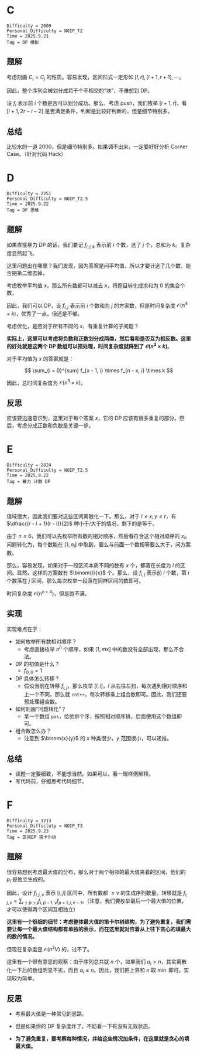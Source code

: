 # C

```
Difficulty = 2009
Personal_Difficulty = NOIP_T2
Time = 2025.9.21
Tag = DP 模拟
```

## 题解

考虑刻画 $C_i = C_j$ 的性质。容易发现，区间形式一定形如 $[l, r], [l + 1, r + 1], \cdots$。

因此，整个序列会被划分成若干个不相交的“块”，不难想到 DP。

设 $f_i$ 表示前 $i$ 个数是否可以划分成功。那么，考虑 push，我们枚举 $[i + 1, r]$，看 $[i + 1, 2r - i - 2]$ 是否满足条件，判断是比较好判断的，但是细节特别多。

## 总结

比较水的一道 2000，但是细节特别多。如果调不出来，一定要好好分析 Corner Case。（针对代码 Hack）

# D

```
Difficulty = 2251
Personal_Difficulty = NOIP_T2.5
Time = 2025.9.22
Tag = DP 思维
```

## 题解

如果直接暴力 DP 的话，我们要记 $f_{i, j, k}$ 表示前 $i$ 个数，选了 $j$ 个，总和为 $k$。复杂度显然起飞。

这里问题出在哪里？我们发现，因为答案是问平均值，所以才要计选了几个数，能否把第二维去掉。

考虑枚举平均值 $x$，那么所有数都可以减去 $x$，将题目转化成求和为 $0$ 的集合个数。

因此，我们可以 DP，设 $f_{i, j}$ 表示前 $i$ 个数和为 $j$ 的方案数，但是时间复杂度 $\mathcal{O}(n ^ 4 \times k)$，优秀了一点，但还是不够。

考虑优化，是否对于所有不同的 $x$，有重复计算的子问题？

**实际上，这里可以考虑将负数和正数划分成两类，然后看和是否互为相反数。这里的好处就是这两个 DP 数组可以预处理，时间复杂度就降到了 $\mathcal{O}(n ^ 3 \times k)$**。

对于平均值为 $x$ 的答案就是：

$$
\sum_{i = 0}^{sum} f_{x - 1, i} \times f_{n - x, i} \times k
$$

因此，总时间复杂度为 $\mathcal{O}(n^3 \times k)$。

## 反思

应该要迅速意识到，这里对于每个答案 $x$，它的 DP 应该有很多重复的部分。然后，考虑分成正数和负数是关键一步。

# E

```
Difficulty = 2824
Personal_Difficulty = NOIP_T2.5
Time = 2025.9.22
Tag = 暴力 计数 DP 
```

## 题解

值域很大，因此我们要对这些区间离散化一下。那么，对于 $l \leq x, y \leq r$，有 $\dfrac{(r - l + 1)(r - l)}{2}$ 种小于/大于的情况，剩下的是等于。

由于 $n \leq 6$，我们可以先枚举所有数的相对顺序，然后看符合这个相对顺序的 $x_i$。问题转化为，每个数能在 $[1, a_i]$ 中取到，要么与前面一个数相等要么大于，问方案数。

那么，容易发现，如果对于一段区间本质不同的数有 $x$ 个，都落在长度为 $l$ 的区间。显然，这样的方案数有 $\binom{l}{x}$ 个。那么，设 $f_{i, j}$ 表示前 $i$ 个数，第 $i$ 个数落在 $j$ 区间，那么每次枚举一段落在同样区间的数即可。

时间复杂度 $\mathcal{O}(n ^ {n + 4})$，但是跑不满。

## 实现

实现难点在于：

* 如何枚举所有数相对顺序？
    * 考虑直接枚举 $n^n$ 个顺序，如果 $[1, mx]$ 中的数没有全部出现，那么不合法。
* DP 的初值是什么？
    * $f_{0, 0} = 1$
* DP 具体怎么转移？
    * 假设当前在转移 $f_{i, j}$，那么枚举 $[l, i]$，$l$ 从右往左扫，每次遇到相对顺序和上一个不同，那么就 `cnt++`，每次转移乘上组合数即可。因此，我们还要预处理组合数。
* 如何刻画“问题转化”？
    * 拿一个数组 `pos`，给他排个序，按照相对顺序排，后面使用这个数组即可。
* 组合数怎么办？
    * 注意到 $\binom{x}{y}$ 的 $x$ 种类很少，$y$ 范围很小，可以递推。

## 总结

* 读题一定要细致，不能想当然。如果可以，看一眼样例解释。
* 写代码前，仔细思考代码细节。

# F

```
Difficulty = 3213
Personal_Difficluty = NOIP_T3
Time = 2025.9.23
Tag = 区间DP 笛卡尔树
```

## 题解

很容易想到考虑最大值的分布，那么对于两个相邻的最大值夹着的区间，他们的 $p_i$ 是独立生成的。

因此，设计 $f_{i, j, v}$ 表示 $[i, j]$ 区间中，所有数都 $\leq v$ 的生成序列数量。转移就是 $f_{i, j, v} = \sum_{i \leq p \leq j}f_{i, p - 1, v}f_{p + 1, j, v - 1}$。（注意，我们要枚举最后一个最大值的位置，才可以使得两个区间互相独立）

**这里有一个很细的细节：考虑整体最大值的笛卡尔树结构，为了避免重复，我们需要让每一个最大值结构都有单独的表示，而在这里就对应着从上往下贪心的填最大的数的情况。**

但现在复杂度是 $\mathcal{O}(n^3V)$ 的，过不了。

这里有一个很有意思的观察：由于序列总共就 $n$ 个，如果我们 $a_i > n$，其实离散化一下后的数组明显不劣，而且 $a_i \leq n$。因此，我们把上界和 $n$ 取 $\min$ 即可。实现较为简单。

## 反思

* 考察最大值是一种常见的思路。

* 但是如果你的 DP 复杂度炸了，不妨看一下有没有无效状态。

* **为了避免重复，要考察每种情况，并给这些情况加条件，在这里就是贪心的填最大值。**
